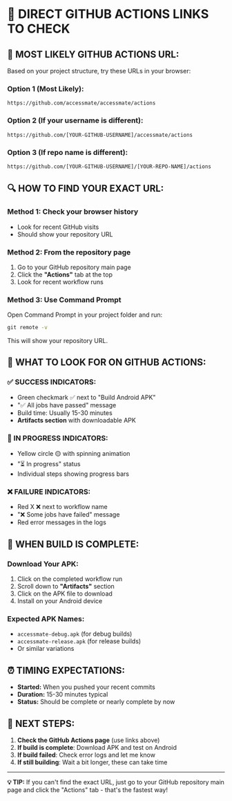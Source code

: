 # 🎯 **DIRECT GITHUB ACTIONS LINKS TO CHECK**

## 🔗 **MOST LIKELY GITHUB ACTIONS URL:**

Based on your project structure, try these URLs in your browser:

### **Option 1 (Most Likely):**
```
https://github.com/accessmate/accessmate/actions
```

### **Option 2 (If your username is different):**
```
https://github.com/[YOUR-GITHUB-USERNAME]/accessmate/actions
```

### **Option 3 (If repo name is different):**
```
https://github.com/[YOUR-GITHUB-USERNAME]/[YOUR-REPO-NAME]/actions
```

## 🔍 **HOW TO FIND YOUR EXACT URL:**

### **Method 1: Check your browser history**
- Look for recent GitHub visits
- Should show your repository URL

### **Method 2: From the repository page**
1. Go to your GitHub repository main page
2. Click the **"Actions"** tab at the top
3. Look for recent workflow runs

### **Method 3: Use Command Prompt**
Open Command Prompt in your project folder and run:
```cmd
git remote -v
```
This will show your repository URL.

## 🎯 **WHAT TO LOOK FOR ON GITHUB ACTIONS:**

### **✅ SUCCESS INDICATORS:**
- Green checkmark ✅ next to "Build Android APK"
- "✅ All jobs have passed" message
- Build time: Usually 15-30 minutes
- **Artifacts section** with downloadable APK

### **🔄 IN PROGRESS INDICATORS:**
- Yellow circle 🟡 with spinning animation
- "⏳ In progress" status
- Individual steps showing progress bars

### **❌ FAILURE INDICATORS:**
- Red X ❌ next to workflow name
- "❌ Some jobs have failed" message
- Red error messages in the logs

## 📱 **WHEN BUILD IS COMPLETE:**

### **Download Your APK:**
1. Click on the completed workflow run
2. Scroll down to **"Artifacts"** section
3. Click on the APK file to download
4. Install on your Android device

### **Expected APK Names:**
- `accessmate-debug.apk` (for debug builds)
- `accessmate-release.apk` (for release builds)
- Or similar variations

## ⏰ **TIMING EXPECTATIONS:**

- **Started:** When you pushed your recent commits
- **Duration:** 15-30 minutes typical
- **Status:** Should be complete or nearly complete by now

## 🚀 **NEXT STEPS:**

1. **Check the GitHub Actions page** (use links above)
2. **If build is complete**: Download APK and test on Android
3. **If build failed**: Check error logs and let me know
4. **If still building**: Wait a bit longer, these can take time

---

**💡 TIP:** If you can't find the exact URL, just go to your GitHub repository main page and click the "Actions" tab - that's the fastest way!
